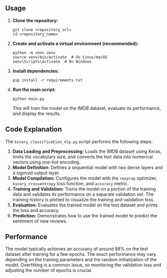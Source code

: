 
## Usage

1.  **Clone the repository:**

    ```
    git clone <repository_url>
    cd <repository_name>
    ```

2.  **Create and activate a virtual environment (recommended):**

    ```
    python -m venv venv
    source venv/bin/activate  # On Linux/macOS
    venv\Scripts\activate  # On Windows
    ```

3.  **Install dependencies:**

    ```
    pip install -r requirements.txt
    ```

4.  **Run the main script:**

    ```
    python main.py
    ```

    This will train the model on the IMDB dataset, evaluate its performance, and display the results.

## Code Explanation

The `binary_classification_nlp.py` script performs the following steps:

1.  **Data Loading and Preprocessing:** Loads the IMDB dataset using Keras, limits the vocabulary size, and converts the text data into numerical vectors using one-hot encoding.
2.  **Model Definition:** Defines a sequential model with two dense layers and a sigmoid output layer.
3.  **Model Compilation:** Configures the model with the `rmsprop` optimizer, `binary_crossentropy` loss function, and `accuracy` metric.
4.  **Training and Validation:** Trains the model on a portion of the training data and validates its performance on a separate validation set.  The training history is plotted to visualize the training and validation loss.
5.  **Evaluation:** Evaluates the trained model on the test dataset and prints the loss and accuracy.
6.  **Prediction:** Demonstrates how to use the trained model to predict the sentiment of new reviews.

## Performance

The model typically achieves an accuracy of around 88% on the test dataset after training for a few epochs. The exact performance may vary depending on the training parameters and the random initialization of the model.  Overfitting is a common issue, so monitoring the validation loss and adjusting the number of epochs is crucial.
